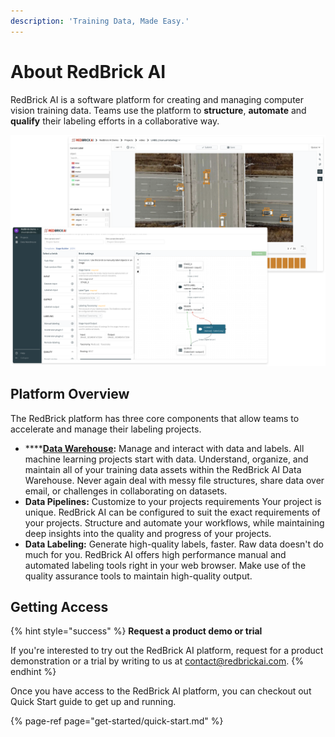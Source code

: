 ```yaml
---
description: 'Training Data, Made Easy.'
---
```


# About RedBrick AI

RedBrick AI is a software platform for creating and managing computer vision training data. Teams use the platform to **structure**, **automate** and **qualify** their labeling efforts in a collaborative way. 

![](.gitbook/assets/group-1-2x.png)

## Platform Overview

The RedBrick platform has three core components that allow teams to accelerate and manage their labeling projects.

* \*\*\*\*[**Data Warehouse**](data-warehouse-1/overview.md)**:** Manage and interact with data and labels.  All machine learning projects start with data. Understand, organize, and maintain all of your training data assets within the RedBrick AI Data Warehouse. Never again deal with messy file structures, share data over email, or challenges in collaborating on datasets.  
* **Data Pipelines:** Customize to your projects requirements  Your project is unique. RedBrick AI can be configured to suit the exact requirements of your projects. Structure and automate your workflows, while maintaining deep insights into the quality and progress of your projects.  
* **Data Labeling:** Generate high-quality labels, faster.   Raw data doesn't do much for you. RedBrick AI offers high performance manual and automated labeling tools right in your web browser. Make use of the quality assurance tools to maintain high-quality output. 

## Getting Access

{% hint style="success" %}
**Request a product demo or trial**  
  
If you're interested to try out the RedBrick AI platform, request for a product demonstration or a trial by writing to us at [contact@redbrickai.com](mailto:contact@redbrickai.com).
{% endhint %}

Once you have access to the RedBrick AI platform, you can checkout out Quick Start guide to get up and running. 

{% page-ref page="get-started/quick-start.md" %}

